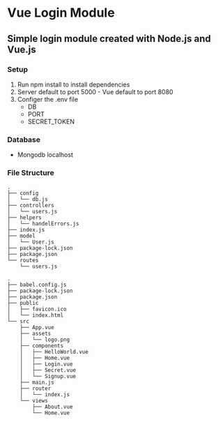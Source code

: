 # Vue Login Module

## Simple login module created with Node.js and Vue.js

### Setup

1. Run npm install to install dependencies
2. Server default to port 5000 - Vue default to port 8080
3. Configer the .env file
	- DB
	- PORT
	- SECRET_TOKEN

### Database

- Mongodb localhost


### File Structure

```server
.
├── config
│   └── db.js
├── controllers
│   └── users.js
├── helpers
│   └── handelErrors.js
├── index.js
├── model
│   └── User.js
├── package-lock.json
├── package.json
└── routes
    └── users.js
```

```client
.
├── babel.config.js
├── package-lock.json
├── package.json
├── public
│   ├── favicon.ico
│   └── index.html
└── src
    ├── App.vue
    ├── assets
    │   └── logo.png
    ├── components
    │   ├── HelloWorld.vue
    │   ├── Home.vue
    │   ├── Login.vue
    │   ├── Secret.vue
    │   └── Signup.vue
    ├── main.js
    ├── router
    │   └── index.js
    └── views
        ├── About.vue
        └── Home.vue
```